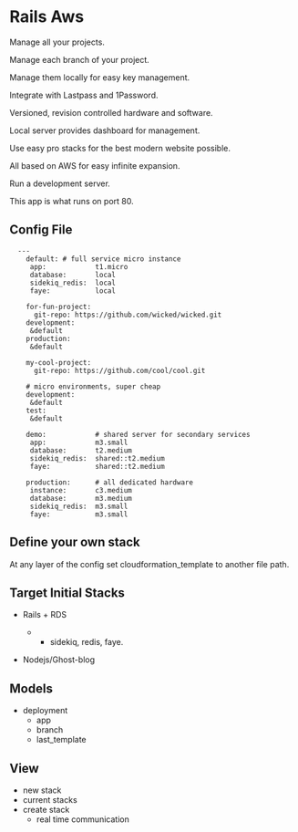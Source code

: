 # Rails Aws

Manage all your projects.

Manage each branch of your project.

Manage them locally for easy key management.

Integrate with Lastpass and 1Password.

Versioned, revision controlled hardware and software.

Local server provides dashboard for management.

Use easy pro stacks for the best modern website possible.

All based on AWS for easy infinite expansion.

Run a development server.

This app is what runs on port 80.

## Config File

```
  ---
	default: # full service micro instance
	 app:            t1.micro
	 database:       local
	 sidekiq_redis:  local
	 faye:           local

	for-fun-project:
	  git-repo: https://github.com/wicked/wicked.git
    development: 
  	 &default
    production: 
  	 &default

	my-cool-project:
	  git-repo: https://github.com/cool/cool.git

  	# micro environments, super cheap
    development: 
  	 &default
  	test:
  	 &default
  
  	demo:            # shared server for secondary services
  	 app:            m3.small
  	 database:       t2.medium
  	 sidekiq_redis:  shared::t2.medium
  	 faye:           shared::t2.medium
  
  	production:      # all dedicated hardware
  	 instance:       c3.medium
  	 database:       m3.medium
  	 sidekiq_redis:  m3.small
  	 faye:           m3.small
```

## Define your own stack

At any layer of the config set cloudformation_template to another file path.

## Target Initial Stacks

* Rails + RDS
  * + sidekiq, redis, faye.

* Nodejs/Ghost-blog

## Models

* deployment
	* app
	* branch 
	* last_template

## View
* new stack
* current stacks
* create stack
	* real time communication
